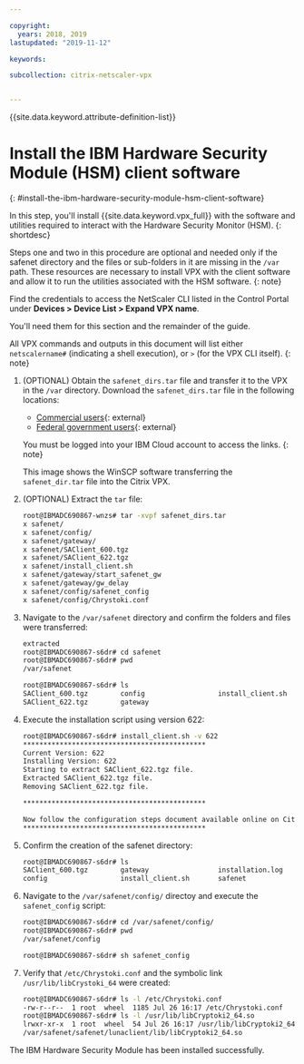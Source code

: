 ```yaml
---

copyright:
  years: 2018, 2019
lastupdated: "2019-11-12"

keywords:

subcollection: citrix-netscaler-vpx


---
```


{{site.data.keyword.attribute-definition-list}}

# Install the IBM Hardware Security Module (HSM) client software
{: #install-the-ibm-hardware-security-module-hsm-client-software}

In this step, you'll install {{site.data.keyword.vpx_full}} with the software and utilities required to interact with the Hardware Security Monitor (HSM).
{: shortdesc}

Steps one and two in this procedure are optional and needed only if the safenet directory and the files or sub-folders in it are missing in the `/var` path. These resources are necessary to install VPX with the client software and allow it to run the utilities associated with the HSM software.
{: note}

Find the credentials to access the NetScaler CLI listed in the Control Portal under **Devices > Device List > Expand VPX name**.

You'll need them for this section and the remainder of the guide.

All VPX commands and outputs in this document will list either `netscalername#` (indicating a shell execution), or `>` (for the VPX CLI itself).
{: note}

1. (OPTIONAL) Obtain the `safenet_dirs.tar` file and transfer it to the VPX in the `/var` directory. Download the `safenet_dirs.tar` file in the following locations:
   - [Commercial users](http://downloads.service.softlayer.com/citrix/netscaler/Safenet-HSM/){: external} 
   - [Federal government users](http://downloads.service.usgov.softlayer.com/citrix/netscaler/Safenet-HSM/){: external}

   You must be logged into your IBM Cloud account to access the links.
   {: note}

   This image shows the WinSCP software transferring the `safenet_dir.tar` file into the Citrix VPX.

2. (OPTIONAL) Extract the `tar` file:

	```sh
	root@IBMADC690867-wnzs# tar -xvpf safenet_dirs.tar
	x safenet/
	x safenet/config/
	x safenet/gateway/
	x safenet/SAClient_600.tgz
	x safenet/SAClient_622.tgz
	x safenet/install_client.sh
	x safenet/gateway/start_safenet_gw
	x safenet/gateway/gw_delay
	x safenet/config/safenet_config
	x safenet/config/Chrystoki.conf
	```

3. Navigate to the `/var/safenet` directory and confirm the folders and files were transferred:

	```sh
	extracted
	root@IBMADC690867-s6dr# cd safenet
	root@IBMADC690867-s6dr# pwd
	/var/safenet

	root@IBMADC690867-s6dr# ls
	SAClient_600.tgz        config                  install_client.sh
	SAClient_622.tgz        gateway
	```

4. Execute the installation script using version 622:

	```sh
	root@IBMADC690867-s6dr# install_client.sh -v 622
	*********************************************
	Current Version: 622
	Installing Version: 622
	Starting to extract SAClient_622.tgz file.
	Extracted SAClient_622.tgz file.
	Removing SAClient_622.tgz file.

	*********************************************

	Now follow the configuration steps document available online on Citrix edocs.
	*********************************************
	```

5. Confirm the creation of the safenet directory:

	```sh
	root@IBMADC690867-s6dr# ls
	SAClient_600.tgz        gateway                 installation.log
	config                  install_client.sh       safenet
	```

6. Navigate to the `/var/safenet/config/` directoy and execute the `safenet_config` script:

	```sh
	root@IBMADC690867-s6dr# cd /var/safenet/config/
	root@IBMADC690867-s6dr# pwd               
	/var/safenet/config

	root@IBMADC690867-s6dr# sh safenet_config
	```

7. Verify that `/etc/Chrystoki.conf` and the symbolic link `/usr/lib/libCrystoki_64` were created:

	```sh
	root@IBMADC690867-s6dr# ls -l /etc/Chrystoki.conf
	-rw-r--r--  1 root  wheel  1185 Jul 26 16:17 /etc/Chrystoki.conf
	root@IBMADC690867-s6dr# ls -l /usr/lib/libCryptoki2_64.so
	lrwxr-xr-x  1 root  wheel  54 Jul 26 16:17 /usr/lib/libCryptoki2_64.so ->
	/var/safenet/safenet/lunaclient/lib/libCryptoki2_64.so
	```

The IBM Hardware Security Module has been installed successfully.
